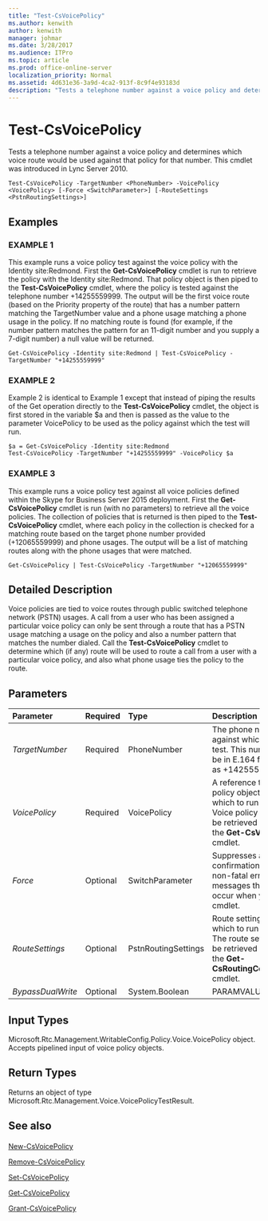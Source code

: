 ```yaml
---
title: "Test-CsVoicePolicy"
ms.author: kenwith
author: kenwith
manager: johmar
ms.date: 3/28/2017
ms.audience: ITPro
ms.topic: article
ms.prod: office-online-server
localization_priority: Normal
ms.assetid: 4d631e36-3a9d-4ca2-913f-8c9f4e93183d
description: "Tests a telephone number against a voice policy and determines which voice route would be used against that policy for that number. This cmdlet was introduced in Lync Server 2010."
---
```


# Test-CsVoicePolicy
 
Tests a telephone number against a voice policy and determines which voice route would be used against that policy for that number. This cmdlet was introduced in Lync Server 2010.
  
```
Test-CsVoicePolicy -TargetNumber <PhoneNumber> -VoicePolicy <VoicePolicy> [-Force <SwitchParameter>] [-RouteSettings <PstnRoutingSettings>]

```

## Examples

### EXAMPLE 1

This example runs a voice policy test against the voice policy with the Identity site:Redmond. First the **Get-CsVoicePolicy** cmdlet is run to retrieve the policy with the Identity site:Redmond. That policy object is then piped to the **Test-CsVoicePolicy** cmdlet, where the policy is tested against the telephone number +14255559999. The output will be the first voice route (based on the Priority property of the route) that has a number pattern matching the TargetNumber value and a phone usage matching a phone usage in the policy. If no matching route is found (for example, if the number pattern matches the pattern for an 11-digit number and you supply a 7-digit number) a null value will be returned.
  
```
Get-CsVoicePolicy -Identity site:Redmond | Test-CsVoicePolicy -TargetNumber "+14255559999"
```

### EXAMPLE 2

Example 2 is identical to Example 1 except that instead of piping the results of the Get operation directly to the **Test-CsVoicePolicy** cmdlet, the object is first stored in the variable $a and then is passed as the value to the parameter VoicePolicy to be used as the policy against which the test will run.
  
```
$a = Get-CsVoicePolicy -Identity site:Redmond
Test-CsVoicePolicy -TargetNumber "+14255559999" -VoicePolicy $a
```

### EXAMPLE 3

This example runs a voice policy test against all voice policies defined within the Skype for Business Server 2015 deployment. First the **Get-CsVoicePolicy** cmdlet is run (with no parameters) to retrieve all the voice policies. The collection of policies that is returned is then piped to the **Test-CsVoicePolicy** cmdlet, where each policy in the collection is checked for a matching route based on the target phone number provided (+12065559999) and phone usages. The output will be a list of matching routes along with the phone usages that were matched.
  
```
Get-CsVoicePolicy | Test-CsVoicePolicy -TargetNumber "+12065559999"
```

## Detailed Description

Voice policies are tied to voice routes through public switched telephone network (PSTN) usages. A call from a user who has been assigned a particular voice policy can only be sent through a route that has a PSTN usage matching a usage on the policy and also a number pattern that matches the number dialed. Call the **Test-CsVoicePolicy** cmdlet to determine which (if any) route will be used to route a call from a user with a particular voice policy, and also what phone usage ties the policy to the route.
  
## Parameters

|**Parameter**|**Required**|**Type**|**Description**|
|:-----|:-----|:-----|:-----|
| _TargetNumber_ <br/> |Required  <br/> |PhoneNumber  <br/> |The phone number against which to run the test. This number should be in E.164 format (such as +14255551212).  <br/> |
| _VoicePolicy_ <br/> |Required  <br/> |VoicePolicy  <br/> |A reference to the voice policy object against which to run the test. Voice policy objects can be retrieved by calling the **Get-CsVoicePolicy** cmdlet. <br/> |
| _Force_ <br/> |Optional  <br/> |SwitchParameter  <br/> |Suppresses any confirmation prompts or non-fatal error messages that might occur when you run the cmdlet.  <br/> |
| _RouteSettings_ <br/> |Optional  <br/> |PstnRoutingSettings  <br/> |Route settings against which to run the test. The route settings can be retrieved with a call to the **Get-CsRoutingConfiguration** cmdlet. <br/> |
| _BypassDualWrite_ <br/> |Optional  <br/> |System.Boolean  <br/> |PARAMVALUE: $true | $false  <br/> |
   
## Input Types

Microsoft.Rtc.Management.WritableConfig.Policy.Voice.VoicePolicy object. Accepts pipelined input of voice policy objects.
  
## Return Types

Returns an object of type Microsoft.Rtc.Management.Voice.VoicePolicyTestResult.
  
## See also

#### 

[New-CsVoicePolicy](new-csvoicepolicy.md)
  
[Remove-CsVoicePolicy](remove-csvoicepolicy.md)
  
[Set-CsVoicePolicy](set-csvoicepolicy.md)
  
[Get-CsVoicePolicy](get-csvoicepolicy.md)
  
[Grant-CsVoicePolicy](grant-csvoicepolicy.md)


